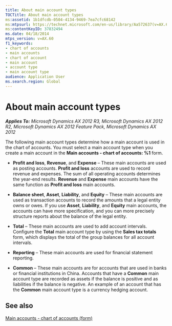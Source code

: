 ```yaml
---
title: About main account types
TOCTitle: About main account types
ms:assetid: 1b1dfcdb-0504-4134-9469-7ea7cfc68142
ms:mtpsurl: https://technet.microsoft.com/en-us/library/Aa572637(v=AX.60)
ms:contentKeyID: 37832494
ms.date: 04/18/2014
mtps_version: v=AX.60
f1_keywords:
- chart of accounts
- main accounts
- chart of account
- main account
- account type
- main account type
audience: Application User
ms.search.region: Global
---
```


# About main account types 


_**Applies To:** Microsoft Dynamics AX 2012 R3, Microsoft Dynamics AX 2012 R2, Microsoft Dynamics AX 2012 Feature Pack, Microsoft Dynamics AX 2012_

The following main account types determine how a main account is used in the chart of accounts. You must select a main account type when you create a main account in the **Main accounts - chart of accounts: %1** form.

  - **Profit and loss**, **Revenue**, and **Expense** – These main accounts are used as posting accounts. **Profit and loss** accounts are used to record revenue and expenses. The sum of all operating accounts determines the year-end results. **Revenue** and **Expense** main accounts have the same function as **Profit and loss** main accounts.

  - **Balance sheet**, **Asset**, **Liability**, and **Equity** – These main accounts are used as transaction accounts to record the amounts that a legal entity owns or owes. If you use **Asset**, **Liability**, and **Equity** main accounts, the accounts can have more specification, and you can more precisely structure reports about the balance of the legal entity.

  - **Total** – These main accounts are used to add account intervals. Configure the **Total** main account type by using the **Sales tax totals** form, which displays the total of the group balances for all account intervals.

  - **Reporting** – These main accounts are used for financial statement reporting.

  - **Common** – These main accounts are for accounts that are used in banks or financial institutions in China. Accounts that have a **Common** main account type are recorded as assets if the balance is positive and as liabilities if the balance is negative. An example of an account that has the **Common** main account type is a currency hedging account.

## See also

[Main accounts - chart of accounts (form)](https://technet.microsoft.com/en-us/library/hh209695\(v=ax.60\))

  


